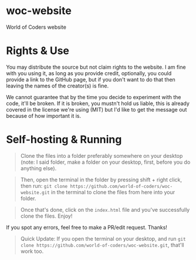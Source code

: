 # woc-website
World of Coders website

# Rights & Use
You may distribute the source but not claim rights to the website. I am fine with you using it, as long as you provide credit, optionally, you could provide a link to the GitHub page, but if you don't want to do that then leaving the names of the creator(s) is fine.

We cannot guarantee that by the time you decide to experiment with the code, it'll be broken. If it is broken, you mustn't hold us liable,
this is already covered in the license we're using (MIT) but I'd like to get the message out because of how important it is.

# Self-hosting & Running
> Clone the files into a folder preferably somewhere on your desktop 
(note: I said folder, make a folder on your desktop, first, before you do anything else). 

> Then, open the terminal in the folder by pressing shift + right click, then run: `git clone https://github.com/world-of-coders/woc-website.git` in the terminal to clone the files from here into your folder.

> Once that's done, click on the `index.html` file and you've successfully clone the files. Enjoy!

If you spot any errors, feel free to make a PR/edit request. Thanks!

> Quick Update:
> If you open the terminal on your desktop, and run `git clone https://github.com/world-of-coders/woc-website.git`, that'll work too.
